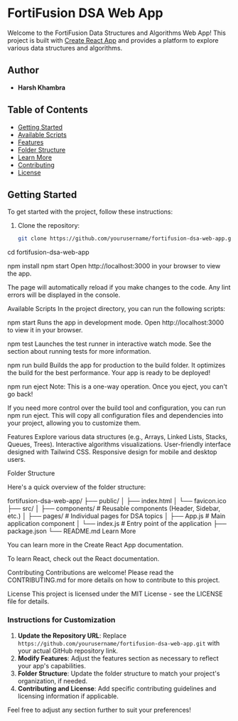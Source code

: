 # FortiFusion DSA Web App

Welcome to the FortiFusion Data Structures and Algorithms Web App! This project is built with [Create React App](https://github.com/facebook/create-react-app) and provides a platform to explore various data structures and algorithms.

## Author

- **Harsh Khambra**

## Table of Contents

- [Getting Started](#getting-started)
- [Available Scripts](#available-scripts)
- [Features](#features)
- [Folder Structure](#folder-structure)
- [Learn More](#learn-more)
- [Contributing](#contributing)
- [License](#license)

## Getting Started

To get started with the project, follow these instructions:

1. Clone the repository:
   ```bash
   git clone https://github.com/yourusername/fortifusion-dsa-web-app.git

cd fortifusion-dsa-web-app

npm install
npm start
Open http://localhost:3000 in your browser to view the app.

The page will automatically reload if you make changes to the code. Any lint errors will be displayed in the console.

Available Scripts
In the project directory, you can run the following scripts:

npm start
Runs the app in development mode. Open http://localhost:3000 to view it in your browser.

npm test
Launches the test runner in interactive watch mode. See the section about running tests for more information.

npm run build
Builds the app for production to the build folder. It optimizes the build for the best performance. Your app is ready to be deployed!

npm run eject
Note: This is a one-way operation. Once you eject, you can't go back!

If you need more control over the build tool and configuration, you can run npm run eject. This will copy all configuration files and dependencies into your project, allowing you to customize them.

Features
Explore various data structures (e.g., Arrays, Linked Lists, Stacks, Queues, Trees).
Interactive algorithms visualizations.
User-friendly interface designed with Tailwind CSS.
Responsive design for mobile and desktop users.

Folder Structure

Here's a quick overview of the folder structure:

fortifusion-dsa-web-app/
├── public/
│   ├── index.html
│   └── favicon.ico
├── src/
│   ├── components/       # Reusable components (Header, Sidebar, etc.)
│   ├── pages/            # Individual pages for DSA topics
│   ├── App.js            # Main application component
│   └── index.js          # Entry point of the application
├── package.json
└── README.md
Learn More

You can learn more in the Create React App documentation.

To learn React, check out the React documentation.

Contributing
Contributions are welcome! Please read the CONTRIBUTING.md for more details on how to contribute to this project.

License
This project is licensed under the MIT License - see the LICENSE file for details.


### Instructions for Customization
1. **Update the Repository URL**: Replace `https://github.com/yourusername/fortifusion-dsa-web-app.git` with your actual GitHub repository link.
2. **Modify Features**: Adjust the features section as necessary to reflect your app's capabilities.
3. **Folder Structure**: Update the folder structure to match your project's organization, if needed.
4. **Contributing and License**: Add specific contributing guidelines and licensing information if applicable.

Feel free to adjust any section further to suit your preferences!
